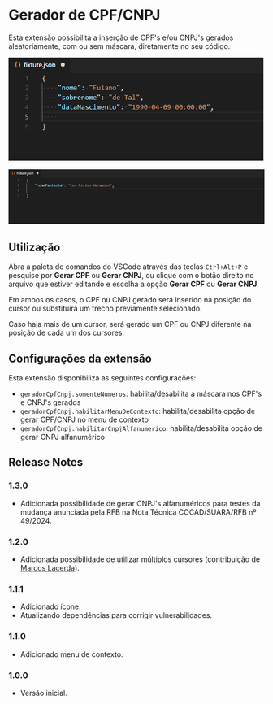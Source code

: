 # Gerador de CPF/CNPJ

Esta extensão possibilita a inserção de CPF's e/ou CNPJ's gerados aleatoriamente, com ou sem máscara, diretamente no seu código.

![Exemplo utilizando menu de contexto](images/menu-contexto.gif "Exemplo utilizando menu de contexto")

![Exemplo utilizando paleta de comandos](images/paleta-comandos.gif "Exemplo utilizando paleta de comandos")

## Utilização

Abra a paleta de comandos do VSCode através das teclas `Ctrl+Alt+P` e pesquise por **Gerar CPF** ou **Gerar CNPJ**, ou clique com o botão direito no arquivo que estiver editando e escolha a opção **Gerar CPF** ou **Gerar CNPJ**.

Em ambos os casos, o CPF ou CNPJ gerado será inserido na posição do cursor ou substituirá um trecho previamente selecionado.

Caso haja mais de um cursor, será gerado um CPF ou CNPJ diferente na posição de cada um dos cursores.

## Configurações da extensão

Esta extensão disponibiliza as seguintes configurações:

* `geradorCpfCnpj.somenteNumeros`: habilita/desabilita a máscara nos CPF's e CNPJ's gerados
* `geradorCpfCnpj.habilitarMenuDeContexto`: habilita/desabilita opção de gerar CPF/CNPJ no menu de contexto
* `geradorCpfCnpj.habilitarCnpjAlfanumerico`: habilita/desabilita opção de gerar CNPJ alfanumérico

## Release Notes

### 1.3.0

- Adicionada possibilidade de gerar CNPJ's alfanuméricos para testes da mudança anunciada pela RFB na Nota Técnica COCAD/SUARA/RFB nº 49/2024.

### 1.2.0

- Adicionada possibilidade de utilizar múltiplos cursores (contribuição de [Marcos Lacerda](https://github.com/marcosalpereira)).

### 1.1.1

- Adicionado ícone.
- Atualizando dependências para corrigir vulnerabilidades.

### 1.1.0

- Adicionado menu de contexto.

### 1.0.0

- Versão inicial.